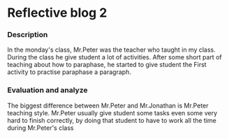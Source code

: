 # Reflective blog 2

### Description
In the monday's class, Mr.Peter was the teacher who taught in my class. During the class he give student a lot of activities. After some short part of teaching about how to paraphase, he started to give student the First activity to practise paraphase a paragraph. 

### Evaluation and analyze
The biggest difference between Mr.Peter and Mr.Jonathan is Mr.Peter teaching style. Mr.Peter usually give student some tasks even some very hard to finish correctly, by doing that student to have to work all the time during Mr.Peter's class
